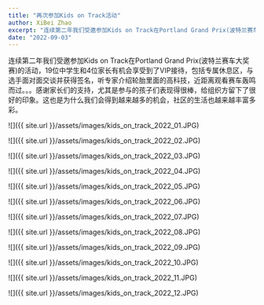 ```yaml
---
title: "再次参加Kids on Track活动"
author: XiBei Zhao
excerpt: "连续第二年我们受邀参加Kids on Track在Portland Grand Prix(波特兰赛车大奖赛)的活动，19位中学生和4位家长有机会享受到了VIP接待，包括专属休息区，与选手面对面交谈并获得签名，听专家介绍轮胎里面的高科技，近距离观看赛车轰鸣而过。。。感谢家长们的支持，尤其是参与的孩子们表现得很棒，给组织方留下了很好的印象。这也是为什么我们会得到越来越多的机会，社区的生活也越来越丰富多彩。"
date: "2022-09-03"
---
```


连续第二年我们受邀参加Kids on Track在Portland Grand Prix(波特兰赛车大奖赛)的活动，19位中学生和4位家长有机会享受到了VIP接待，包括专属休息区，与选手面对面交谈并获得签名，听专家介绍轮胎里面的高科技，近距离观看赛车轰鸣而过。。。感谢家长们的支持，尤其是参与的孩子们表现得很棒，给组织方留下了很好的印象。这也是为什么我们会得到越来越多的机会，社区的生活也越来越丰富多彩。

![]({{ site.url }}/assets/images/kids_on_track_2022_01.JPG)

![]({{ site.url }}/assets/images/kids_on_track_2022_02.JPG)

![]({{ site.url }}/assets/images/kids_on_track_2022_03.JPG)

![]({{ site.url }}/assets/images/kids_on_track_2022_04.JPG)

![]({{ site.url }}/assets/images/kids_on_track_2022_05.JPG)

![]({{ site.url }}/assets/images/kids_on_track_2022_06.JPG)

![]({{ site.url }}/assets/images/kids_on_track_2022_07.JPG)

![]({{ site.url }}/assets/images/kids_on_track_2022_08.JPG)

![]({{ site.url }}/assets/images/kids_on_track_2022_09.JPG)

![]({{ site.url }}/assets/images/kids_on_track_2022_10.JPG)

![]({{ site.url }}/assets/images/kids_on_track_2022_11.JPG)

![]({{ site.url }}/assets/images/kids_on_track_2022_12.JPG)

